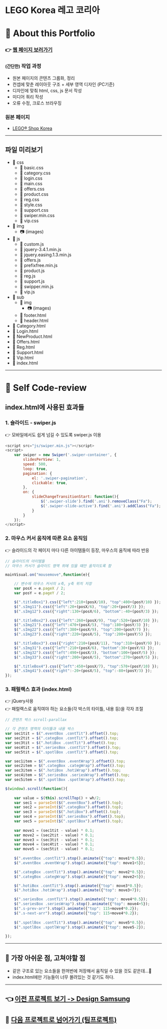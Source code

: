 LEGO Korea 레고 코리아
=========

# 📌 About this Portfolio

### 👉 [웹 페이지 보러가기](https://user809-git.github.io/portfolio2/index.html)
### <small>(간단한)</small> 작업 과정
- 원본 페이지의 콘텐츠 그룹화, 정리
- 컨셉에 맞춘 레이아웃 구조 + 세부 영역 디자인 (PC기준)
- 디자인에 맞춰 html, css, js 문서 작성
- 미디어 쿼리 작성
- 오류 수정, 크로스 브라우징

### 원본 페이지
- [LEGO® Shop Korea](https://www.lego.com/ko-kr)

***

## 파일 미리보기
- 📁 css
  - 📄 basic.css
  - 📄 category.css
  - 📄 login.css
  - 📄 main.css
  - 📄 offers.css
  - 📄 product.css
  - 📄 reg.css
  - 📄 style.css
  - 📄 support.css
  - 📄 swiper.min.css
  - 📄 vip.css
- 📁 img
  - 📷 (images)
- 📁 js
  - 📄 custom.js
  - 📄 jquery-3.4.1.min.js
  - 📄 jquery.easing.1.3.min.js
  - 📄 offers.js
  - 📄 prefixfree.min.js
  - 📄 product.js
  - 📄 reg.js
  - 📄 support.js
  - 📄 swipper.min.js
  - 📄 vip.js
- 📁 sub
  - 📁 img
    - 📷 (images)
  - 📄 footer.html
  - 📄 header.html
- 📄 Category.html
- 📄 Login.html
- 📄 NewProduct.html
- 📄 Offers.html
- 📄 Reg.html
- 📄 Support.html
- 📄 Vip.html
- 📄 index.html

***
# 👀 Self Code-review
## index.html에 사용된 효과들

### 1. 슬라이드 - swiper.js
  👉 모바일에서도 쉽게 넘길 수 있도록 swiper.js 이용   
```js
<script src="js/swiper.min.js"></script>
<script>
    var swiper = new Swiper('.swiper-container', {
        slidesPerView: 1,
        speed: 500,
        loop: true,
        pagination: {
            el: '.swiper-pagination',
            clickable: true,
        },
        on: {
            slideChangeTransitionStart: function(){
                $('.swiper-slide').find('.ani').removeClass("Fa");
                $('.swiper-slide-active').find('.ani').addClass("Fa");
            }
        }
    });
</script>
```
### 2. 마우스 커서 움직에 따른 요소 움직임
  👉 슬라이드의 각 페이지 마다 다른 아이템들이 등장, 마우스의 움직에 따라 반응
```js
// 슬라이드의 아이템들
// 마우스 커서가 슬라이드 영역 위에 있을 떄만 움직이도록 함

mainVisual.on("mousemove",function(e){

    // 변수에 마우스 커서의 x축, y축 위치 저장
    var posX = e.pageX / 2;
    var posY = e.pageY / 2;

    $(".titleBox1").css({"left":210+(posX/10), "top":400+(posY/10) });
    $(".sImg11").css({"left":20+(posX/6), "top":20+(posY/3) });
    $(".sImg12").css({"right":130+(posX/6), "bottom":-40+(posY/3) });

    $(".titleBox2").css({"left":260+(posX/9), "top":520+(posY/10) });
    $(".sImg21").css({"left":470+(posX/5), "top":180+(posY/3) });
    $(".sImg22").css({"left":380+(posX/9), "top":200+(posY/7) });
    $(".sImg23").css({"right":220+(posX/5), "top":200+(posY/5) });

    $(".titleBox3").css({"right":210+(posX/11), "top":310+(posY/9) });
    $(".sImg31").css({"left":210+(posX/6), "bottom":30+(posY/6) });
    $(".sImg32").css({"left":490+(posX/3), "bottom":100+(posY/5) });
    $(".sImg33").css({"right":200+(posX/5), "bottom":270+(posY/5) });

    $(".titleBox4").css({"left":450+(posX/7), "top":570+(posY/10) });
    $(".sImg41").css({"right":-20+(posX/5), "top":-80+(posY/3) });
});
```

### 3. 패럴랙스 효과 (index.html)  
  👉 jQuery사용   
  👉 패럴랙스로 움직여야 하는 요소들(각 박스의 타이틀, 내용 등)을 각자 조절   
```js
// 콘텐츠 박스 scroll-parallax

// 각 콘텐츠 영역의 타이틀과 내용 박스
var sec1tit = $(".eventBox .contTit").offset().top;
var sec2tit = $(".categBox .contTit").offset().top;
var sec3tit = $(".hotiBox .contTit").offset().top;
var sec4tit = $(".seriesBox .contTit").offset().top;
var sec5tit = $(".spotlBox .contTit").offset().top;

var sec1item = $(".eventBox .eventWrap").offset().top;
var sec2item = $(".categBox .categWrap").offset().top;
var sec3item = $(".hotiBox .hotiWrap").offset().top;
var sec4item = $(".seriesBox .seriesWrap").offset().top;
var sec5item = $(".spotlBox .spotlWrap").offset().top;

$(window).scroll(function(){
    
    var value = $(this).scrollTop() + wh/2;
    var sec1 = parseInt($(".eventBox").offset().top);
    var sec2 = parseInt($(".categBox").offset().top);
    var sec3 = parseInt($(".hotiBox").offset().top);
    var sec4 = parseInt($(".seriesBox").offset().top);
    var sec5 = parseInt($(".spotlBox").offset().top);
    
    var move1 = (sec1tit - value) * 0.1;
    var move2 = (sec2tit - value) * 0.1;
    var move3 = (sec3tit - value) * 0.1;
    var move4 = (sec4tit - value) * 0.1;
    var move5 = (sec5tit - value) * 0.1;
    
    $(".eventBox .contTit").stop().animate({"top": move1*0.5});
    $(".eventBox .eventWrap").stop().animate({"top": move1+5});

    $(".categBox .contTit").stop().animate({"top": move2*0.5});
    $(".categBox .categWrap").stop().animate({"top": move2+5});

    $(".hotiBox .contTit").stop().animate({"top": move3*0.5});
    $(".hotiBox .hotiWrap").stop().animate({"top": move3+7});

    $(".seriesBox .contTit").stop().animate({"top": move4*0.5});
    $(".seriesBox .seriesWrap").stop().animate({"top": move4+5});
    $(".s-prev-arr").stop().animate({"top": 115+move4*0.2});
    $(".s-next-arr").stop().animate({"top": 115+move4*0.2});
    
    $(".spotlBox .contTit").stop().animate({"top": move5*0.5});
    $(".spotlBox .spotlWrap").stop().animate({"top": move5-2});
    
});
```


***
## 💬 가장 아쉬운 점, 고쳐야할 점
+ 같은 구조로 있는 요소들을 한꺼번에 저장해서 움직일 수 있을 것도 같은데...🤔
+ index.html에만 기능들이 너무 몰려있는 것 같기도 하다.

***

## 👈 [이전 프로젝트 보기 -> Design Samsung](https://github.com/user809-git/portfolio1)
## 👋 [다음 프로젝트로 넘어가기 (팀프로젝트)](https://github.com/user809-git/portfolioA)